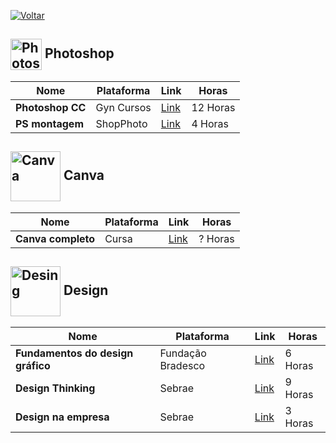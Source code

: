 [![Voltar](https://img.shields.io/badge/Voltar-black?style=for-the-badge&logo=home)](https://github.com/Taylon-00/Cursos-Gratuitos/blob/main/README.md)



<h2>
  <img src="https://cdn.icon-icons.com/icons2/159/PNG/256/photoshop_22512.png" alt="Photoshop" width="50px" style="vertical-align: middle;"> Photoshop
</h2>

| **Nome** | **Plataforma** | **Link** | **Horas** |
| --- | --- | --- | --- |
| **Photoshop CC** | Gyn Cursos | [Link](https://gyncursos.com.br/course/curso-de-photoshop-cc-gratis-em-video/) | 12 Horas |
| **PS montagem** | ShopPhoto | [Link](https://lojaphotoshop.com.br/curso-de-montagem-no-photoshop/) | 4 Horas|


<h2>
  <img src="https://claudiaprazeres.com/wp-content/uploads/2022/05/canva-online-artigo.jpg" alt="Canva" width="80px" style="vertical-align: middle;"> Canva
</h2>

| **Nome** | **Plataforma** | **Link** | **Horas** |
| --- | --- | --- | --- |
| **Canva completo** | Cursa | [Link](https://cursa.com.br/home/course/curso-de-canva/252) | ? Horas |  


<h2>
  <img src="https://cdn-icons-png.flaticon.com/128/3419/3419271.png" alt="Desing" width="80px" style="vertical-align: middle;"> Design
</h2>

| **Nome** | **Plataforma** | **Link** | **Horas** |
| --- | --- | --- | --- |
| **Fundamentos do design gráfico** | Fundação Bradesco | [Link](https://www.ev.org.br/cursos/fundamentos-do-design-grafico) | 6 Horas |
| **Design Thinking** | Sebrae | [Link](https://www.sebrae.com.br/sites/PortalSebrae/cursosonline/design-thinking-melhore-seus-resultados-nas-midias-sociais,5c5fde538783b710VgnVCM100000d701210aRCRD) | 9 Horas |
| **Design na empresa** | Sebrae | [Link](https://www.sebrae.com.br/sites/PortalSebrae/cursosonline/design-na-empresa,1390b8a6a28bb610VgnVCM1000004c00210aRCRD) | 3 Horas |
